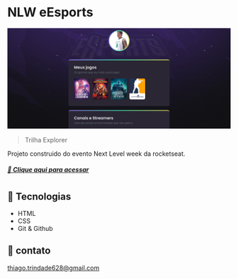 # NLW eEsports 

![preview](./.github/preview.png)

> Trilha Explorer

Projeto construido do evento Next Level week da rocketseat.

##### [🔗 Clique aqui para acessar](https://thiagotrindade92.github.io/nlw-esport-explorer/)

#

## 🤖 Tecnologias
- HTML
- CSS
- Git & Github

## 🤩 contato

thiago.trindade628@gmail.com
